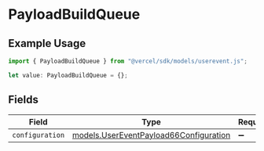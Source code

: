 # PayloadBuildQueue

## Example Usage

```typescript
import { PayloadBuildQueue } from "@vercel/sdk/models/userevent.js";

let value: PayloadBuildQueue = {};
```

## Fields

| Field                                                                                  | Type                                                                                   | Required                                                                               | Description                                                                            |
| -------------------------------------------------------------------------------------- | -------------------------------------------------------------------------------------- | -------------------------------------------------------------------------------------- | -------------------------------------------------------------------------------------- |
| `configuration`                                                                        | [models.UserEventPayload66Configuration](../models/usereventpayload66configuration.md) | :heavy_minus_sign:                                                                     | N/A                                                                                    |